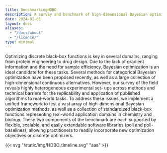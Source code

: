 ```yaml
---
title: BenchmarkingHDBO
description: A survey and benchmark of high-dimensional Bayesian optimization of discrete sequences
date: 2024-01-01
layout: docs
aliases:
  - "/docs/about"
  - "/license/"
type: minimal
---
```


Optimizing discrete black-box functions is key in several domains, ranging from
protein engineering to drug design. Due to the lack of gradient information and the
need for sample efficiency, Bayesian optimization is an ideal candidate for these
tasks. Several methods for categorical Bayesian optimization have been proposed
recently, as well as a large collection of high-dimensional continuous alternatives.
However, our survey of the field reveals highly heterogeneous experimental set-
ups across methods and technical barriers for the replicability and application of
published algorithms to real-world tasks. To address these issues, we implement a
unified framework to test a vast array of high-dimensional Bayesian optimization
methods, as well as a collection of standardized black-box functions representing
real-world application domains in chemistry and biology. These two components
of the benchmark are each supported by flexible, scalable, and easily extendable
software libraries (poli and poli-baselines), allowing practitioners to readily
incorporate new optimization objectives or discrete optimizers.

{{< svg "/static/img/HDBO_timeline.svg" "aaa" >}}

<!-- > Don't communicate by sharing memory, share memory by communicating.
>
> — _Rob Pike[^1]_
{.blockquote}

[^1]: The above quote is excerpted from Rob Pike's [talk](https://www.youtube.com/watch?v=PAAkCSZUG1c) during Gopherfest, November 18, 2015. -->
